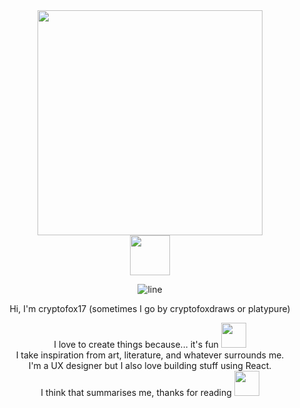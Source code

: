 <div align="center">

<img src="https://github.com/user-attachments/assets/e7f72325-6e5a-4464-aaa9-be868ee34230" height="360px">
<br>
<img src="https://github.com/user-attachments/assets/45aa6652-ee64-4612-8924-48627d02709d" height="64px">

![line](https://github.com/user-attachments/assets/927a6ed5-89c0-434d-a5a7-210df04d6cd2)

Hi, I'm cryptofox17 (sometimes I go by cryptofoxdraws or platypure)

I love to create things because... it's fun <img src="https://github.com/user-attachments/assets/d31ed95e-78b0-47c8-b0b7-06a425f1364c" height="40"> <br>
I take inspiration from art, literature, and whatever surrounds me. <br>
I'm a UX designer but I also love building stuff using React. <br>
I think that summarises me, thanks for reading <img src="https://github.com/user-attachments/assets/0c8d4fc5-de0f-49ef-8a64-d768f725ae50" width="40">
</div>
